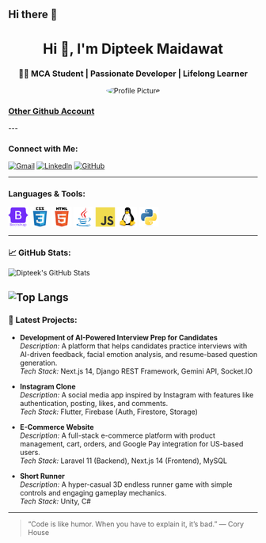 ## Hi there 👋

<!--
**dipteek/dipteek** is a ✨ _special_ ✨ repository because its `README.md` (this file) appears on your GitHub profile.

Here are some ideas to get you started:

- 🔭 I’m currently working on ...
- 🌱 I’m currently learning ...
- 👯 I’m looking to collaborate on ...
- 🤔 I’m looking for help with ...
- 💬 Ask me about ...
- 📫 How to reach me: ...
- 😄 Pronouns: ...
- ⚡ Fun fact: ...
-->

<h1 align="center">Hi 👋, I'm Dipteek Maidawat</h1>
<h3 align="center">👨‍💻 MCA Student | Passionate Developer | Lifelong Learner</h3>

<p align="center">
  <img src="https://avatars.githubusercontent.com/u/000000?v=4" width="150" alt="Profile Picture" style="border-radius: 50%" />
</p>
<h3><a href="https://github.com/teamuniquework" target="_blank">Other Github Account</a></h3>
---

###  Connect with Me:
<p align="left">
  <a href="mailto:darshandipjain23@gmail.com" target="_blank"><img src="https://img.shields.io/badge/Gmail-D14836?style=for-the-badge&logo=gmail&logoColor=white" alt="Gmail"/></a>
  <a href="https://www.linkedin.com/in/dipteek-maidawat-b0870427a/" target="_blank"><img src="https://img.shields.io/badge/LinkedIn-0077B5?style=for-the-badge&logo=linkedin&logoColor=white" alt="LinkedIn"/></a>
  <a href="https://github.com/dipteek" target="_blank"><img src="https://img.shields.io/badge/GitHub-100000?style=for-the-badge&logo=github&logoColor=white" alt="GitHub"/></a>
</p>

---

###  Languages & Tools:

<p align="left">
  <a href="https://getbootstrap.com" target="_blank"><img src="https://raw.githubusercontent.com/devicons/devicon/master/icons/bootstrap/bootstrap-plain-wordmark.svg" alt="Bootstrap" width="40" height="40"/></a>
  <a href="https://www.w3schools.com/css/" target="_blank"><img src="https://raw.githubusercontent.com/devicons/devicon/master/icons/css3/css3-original-wordmark.svg" alt="CSS" width="40" height="40"/></a>
  <a href="https://www.w3.org/html/" target="_blank"><img src="https://raw.githubusercontent.com/devicons/devicon/master/icons/html5/html5-original-wordmark.svg" alt="HTML" width="40" height="40"/></a>
  <a href="https://www.java.com" target="_blank"><img src="https://raw.githubusercontent.com/devicons/devicon/master/icons/java/java-original.svg" alt="Java" width="40" height="40"/></a>
  <a href="https://developer.mozilla.org/en-US/docs/Web/JavaScript" target="_blank"><img src="https://raw.githubusercontent.com/devicons/devicon/master/icons/javascript/javascript-original.svg" alt="JavaScript" width="40" height="40"/></a>
  <a href="https://www.linux.org/" target="_blank"><img src="https://raw.githubusercontent.com/devicons/devicon/master/icons/linux/linux-original.svg" alt="Linux" width="40" height="40"/></a>
  <a href="https://www.python.org" target="_blank"><img src="https://raw.githubusercontent.com/devicons/devicon/master/icons/python/python-original.svg" alt="Python" width="40" height="40"/></a>
</p>

---

### 📈 GitHub Stats:

<p align="left">
  <img src="https://github-readme-stats.vercel.app/api?username=dipteek&show_icons=true&theme=github_dark&locale=en" alt="Dipteek's GitHub Stats" />
</p>


![Top Langs](https://github-readme-stats.vercel.app/api/top-langs/?username=dipteek&layout=compact&theme=tokyonight)
---

### 📝 Latest Projects:

-  **Development of AI-Powered Interview Prep for Candidates**  
  *Description:* A platform that helps candidates practice interviews with AI-driven feedback, facial emotion analysis, and resume-based question generation.  
  *Tech Stack:* Next.js 14, Django REST Framework, Gemini API, Socket.IO  

-  **Instagram Clone**  
  *Description:* A social media app inspired by Instagram with features like authentication, posting, likes, and comments.  
  *Tech Stack:* Flutter, Firebase (Auth, Firestore, Storage)  

-  **E-Commerce Website**  
  *Description:* A full-stack e-commerce platform with product management, cart, orders, and Google Pay integration for US-based users.  
  *Tech Stack:* Laravel 11 (Backend), Next.js 14 (Frontend), MySQL  

-  **Short Runner**  
  *Description:* A hyper-casual 3D endless runner game with simple controls and engaging gameplay mechanics.  
  *Tech Stack:* Unity, C#  


---

> “Code is like humor. When you have to explain it, it’s bad.” — Cory House



